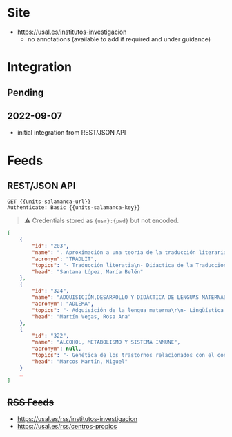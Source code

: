 # Site

* https://usal.es/institutos-investigacion
  * no annotations (available to add if required and under guidance)

# Integration

## Pending

## 2022-09-07

* initial integration from REST/JSON API

# Feeds

## REST/JSON API

```http
GET {{units-salamanca-url}}
Authenticate: Basic {{units-salamanca-key}}
```

> ⚠️ Credentials stored as `{usr}:{pwd}` but not encoded.

```json
[
    {
        "id": "203",
        "name": ". Aproximación a una teoría de la traducción literaria a través de su didáctica",
        "acronym": "TRADLIT",
        "topics": "- Traducción literatia\n- Didactica de la Traduccion",
        "head": "Santana López, María Belén"
    },
    {
        "id": "324",
        "name": "ADQUISICIÓN,DESARROLLO Y DIDÁCTICA DE LENGUAS MATERNAS(ADLEMA)",
        "acronym": "ADLEMA",
        "topics": "- Adquisición de la lengua materna\r\n- Lingüística aplicada\r\n- Enseñanza de la lengua materna: lengua oral y escrita\r\n- Lingüística clínica: desarrollo atípico del lenguaje y déficits comunicativos",
        "head": "Martín Vegas, Rosa Ana"
    },
    {
        "id": "322",
        "name": "ALCOHOL, METABOLISMO Y SISTEMA INMUNE",
        "acronym": null,
        "topics": "- Genética de los trastornos relacionados con el consumo excesivo de alcohol\r\n- Alteración en la respuesta inmune tras el consumo de alcohol\r\n- Obesidad, esteatosis hepática e inflamación\r\n- Sepsis, bacteriemia e infección nosocomial\r\n- Genética de las enfermedades autoinmunes sistémicas\r\n",
        "head": "Marcos Martín, Miguel"
    }
    …
]
```

## ~~RSS Feeds~~

- https://usal.es/rss/institutos-investigacion
- https://usal.es/rss/centros-propios
